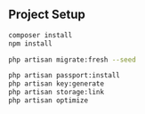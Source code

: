 

## Project Setup

```sh
composer install
npm install

php artisan migrate:fresh --seed

php artisan passport:install
php artisan key:generate
php artisan storage:link
php artisan optimize
```
